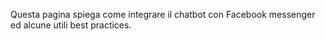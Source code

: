 Questa pagina spiega come integrare il chatbot con Facebook messenger ed alcune utili best practices.
